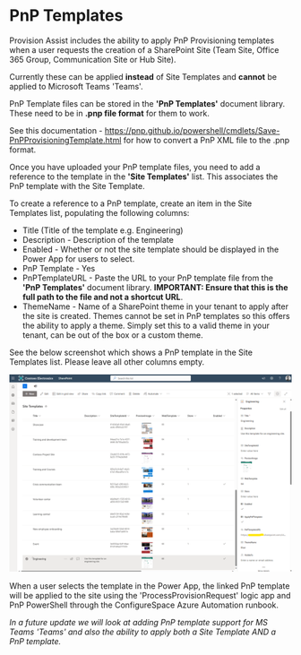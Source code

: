 # PnP Templates

Provision Assist includes the ability to apply PnP Provisioning templates when a user requests the creation of a SharePoint Site (Team Site, Office 365 Group, Communication Site or Hub Site).

Currently these can be applied **instead** of Site Templates and **cannot** be applied to Microsoft Teams 'Teams'.

PnP Template files can be stored in the **'PnP Templates'** document library. These need to be in **.pnp file format** for them to work. 

See this documentation - https://pnp.github.io/powershell/cmdlets/Save-PnPProvisioningTemplate.html for how to convert a PnP XML file to the .pnp format.

Once you have uploaded your PnP template files, you need to add a reference to the template in the **'Site Templates'** list. This associates the PnP template with the Site Template.

To create a reference to a PnP template, create an item in the Site Templates list, populating the following columns:

- Title (Title of the template e.g. Engineering)
- Description - Description of the template
- Enabled - Whether or not the site template should be displayed in the Power App for users to select.
- PnP Template - Yes
- PnPTemplateURL - Paste the URL to your PnP template file from the **'PnP Templates'** document library. **IMPORTANT: Ensure that this is the full path to the file and not a shortcut URL**. 
- ThemeName - Name of a SharePoint theme in your tenant to apply after the site is created. Themes cannot be set in PnP templates so this offers the ability to apply a theme. Simply set this to a valid theme in your tenant, can be out of the box or a custom theme. 

See the below screenshot which shows a PnP template in the Site Templates list. Please leave all other columns empty. 

![Linking PnP template to a site template screenshot](./Images//PnPTemplate.png)

When a user selects the template in the Power App, the linked PnP template will be applied to the site using the 'ProcessProvisionRequest' logic app and PnP PowerShell through the ConfigureSpace Azure Automation runbook. 

_In a future update we will look at adding PnP template support for MS Teams 'Teams' and also the ability to apply both a Site Template AND a PnP template._